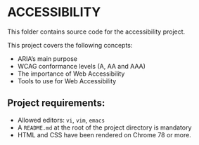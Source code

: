 # ACCESSIBILITY

This folder contains source code for the accessibility project.

This project covers the following concepts:

 - ARIA’s main purpose
 - WCAG conformance levels (A, AA and AAA)
 - The importance of Web Accessibility
 - Tools to use for Web Accessibility

## Project requirements: 
- Allowed editors: `vi`, `vim`, `emacs`
- A `README.md` at the root of the project directory is mandatory
- HTML and CSS have been rendered on Chrome 78 or more.
